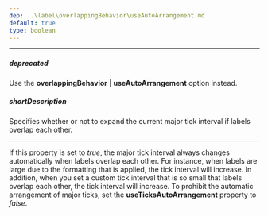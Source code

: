```yaml
---
dep: ..\label\overlappingBehavior\useAutoArrangement.md
default: true
type: boolean
---
```

---
##### deprecated
Use the **overlappingBehavior** | **useAutoArrangement** option instead.

##### shortDescription
Specifies whether or not to expand the current major tick interval if labels overlap each other.

---
If this property is set to <i>true</i>, the major tick interval always changes automatically when labels overlap each other. For instance, when labels are large due to the formatting that is applied, the tick interval will increase. In addition, when you set a custom tick interval that is so small that labels overlap each other, the tick interval will increase. To prohibit the automatic arrangement of major ticks, set the <b>useTicksAutoArrangement</b> property to *false*.